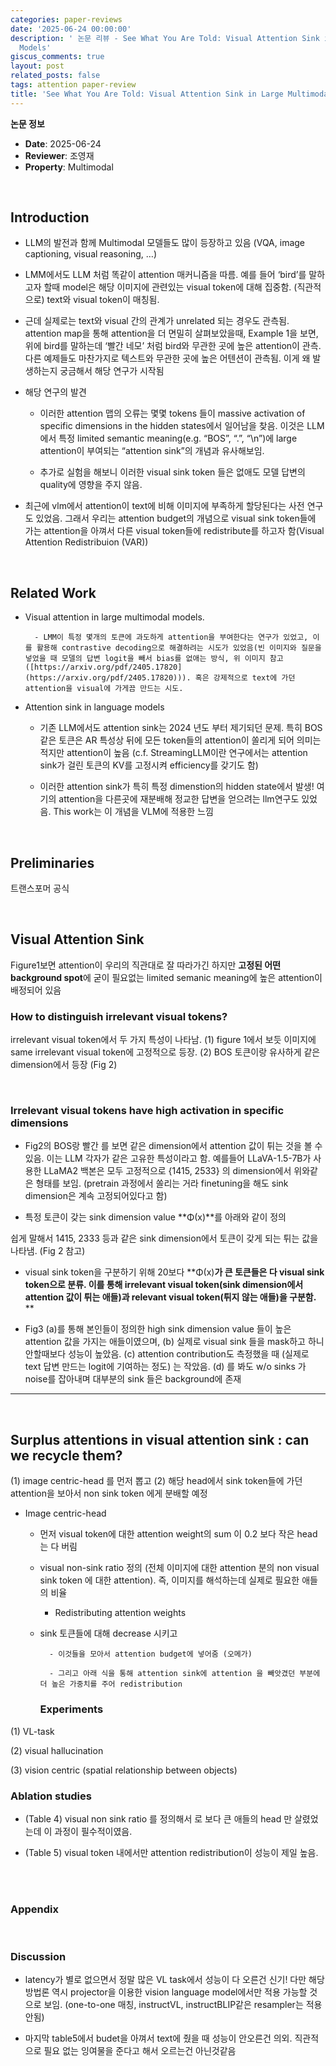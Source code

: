 ```yaml
---
categories: paper-reviews
date: '2025-06-24 00:00:00'
description: ' 논문 리뷰 - See What You Are Told: Visual Attention Sink in Large Multimodal
  Models'
giscus_comments: true
layout: post
related_posts: false
tags: attention paper-review
title: 'See What You Are Told: Visual Attention Sink in Large Multimodal Models'
---
```


**논문 정보**
- **Date**: 2025-06-24
- **Reviewer**: 조영재
- **Property**: Multimodal

<br/>

## Introduction

- LLM의 발전과 함께 Multimodal 모델들도 많이 등장하고 있음 (VQA, image captioning, visual reasoning, …)

- LMM에서도 LLM 처럼 똑같이 attention 매커니즘을 따름.  예를 들어 ‘bird’를 말하고자 할때 model은 해당 이미지에 관련있는 visual token에 대해 집중함. (직관적으로) text와 visual token이 매칭됨.

- 근데 실제로는 text와 visual 간의 관계가 unrelated 되는 경우도 관측됨. attention map을 통해 attention을 더 면밀히 살펴보았을때, Example 1을 보면, 위에 bird를 말하는데 ‘빨간 네모’ 처럼 bird와 무관한 곳에 높은 attention이 관측. 다른 예제들도 마찬가지로 텍스트와 무관한 곳에 높은 어텐션이 관측됨. 이게 왜 발생하는지 궁금해서 해당 연구가 시작됨

-  해당 연구의 발견

	-  이러한 attention 맵의 오류는 몇몇 tokens 들이 massive activation of specific dimensions in the hidden states에서 일어남을 찾음. 이것은 LLM에서 특정 limited semantic meaning(e.g. “BOS”, “.”, “\n”)에 large attention이 부여되는 “attention sink”의 개념과 유사해보임.

	- 추가로 실험을 해보니 이러한 visual sink token 들은 없애도 모델 답변의 quality에 영향을 주지 않음.

- 최근에 vlm에서 attention이 text에 비해 이미지에 부족하게 할당된다는 사전 연구도 있었음. 그래서 우리는 attention budget의 개념으로 visual sink token들에 가는 attention을 아껴서 다른 visual token들에 redistribute를 하고자 함(Visual Attention Redistribuion (VAR))

<br/>

## Related Work

- Visual attention in large multimodal models.

		- LMM이 특정 몇개의 토큰에 과도하게 attention을 부여한다는 연구가 있었고, 이를 활용해 contrastive decoding으로 해결하려는 시도가 있었음(빈 이미지와 질문을 넣었을 때 모델의 답변 logit을 빼서 bias를 없애는 방식, 위 이미지 참고 ([https://arxiv.org/pdf/2405.17820](https://arxiv.org/pdf/2405.17820))). 혹은 강제적으로 text에 가던 attention을 visual에 가게끔 만드는 시도.

-  Attention sink in language models

	-  기존 LLM에서도 attention sink는 2024 년도 부터 제기되던 문제. 특히 BOS 같은 토큰은 AR 특성상 뒤에 모든 token들의 attention이 쏠리게 되어 의미는 적지만 attention이 높음 (c.f. StreamingLLM이란 연구에서는 attention sink가 걸린 토큰의 KV를 고정시켜 efficiency를 갖기도 함)

	- 이러한 attention sink가 특히 특정 dimenstion의 hidden state에서 발생! 여기의 attention을 다른곳에 재분배해 정교한 답변을 얻으려는 llm연구도 있었음. This work는 이 개념을 VLM에 적용한 느낌

	<br/>

## Preliminaries

트랜스포머 공식



<br/>

## Visual Attention Sink

Figure1보면 attention이 우리의 직관대로 잘 따라가긴 하지만 **고정된 어떤 background spot**에 굳이 필요없는 limited semanic meaning에 높은 attention이 배정되어 있음

### How to distinguish irrelevant visual tokens?

irrelevant visual token에서 두 가지 특성이 나타남. (1) figure 1에서 보듯 이미지에 same irrelevant visual token에 고정적으로 등장. (2) BOS 토큰이랑 유사하게 같은 dimension에서 등장 (Fig 2)

<br/>

### Irrelevant visual tokens have high activation in specific dimensions

- Fig2의 BOS랑 빨간<img> 를 보면 같은 dimension에서 attention 값이 튀는 것을 볼 수 있음. 이는 LLM 각자가 같은 고유한 특성이라고 함. 예를들어 LLaVA-1.5-7B가 사용한 LLaMA2 백본은 모두 고정적으로 {1415, 2533} 의 dimension에서 위와같은 형태를 보임.   (pretrain 과정에서 쏠리는 거라 finetuning을 해도 sink dimension은 계속 고정되어있다고 함)

- 특정 토큰이 갖는 sink dimension value **Φ(x)**를 아래와 같이 정의

쉽게 말해서 1415, 2333 등과 같은 sink dimension에서 토큰이 갖게 되는 튀는 값을 나타냄. (Fig 2 참고)

- visual sink token을 구분하기 위해 20보다 **Φ(x)**가 큰 토큰들은 다 visual sink token으로 분류. 이를 통해 irrelevant visual token(sink dimension에서 attention 값이 튀는 애들)과 relevant visual token(튀지 않는 애들)을 구분함.**  **

- Fig3 (a)를 통해 본인들이 정의한 high sink dimension value 들이 높은 attention 값을 가지는 애들이였으며, (b) 실제로 visual sink 들을 mask하고 하니 안할때보다 성능이 높았음. (c) attention contribution도 측정했을 때 (실제로 text 답변 만드는 logit에 기여하는 정도) 는 작았음. (d) 를 봐도 w/o sinks 가 noise를 잡아내며 대부분의 sink 들은 background에 존재

---

<br/>

## Surplus attentions in visual attention sink : can we recycle them?

(1) image centric-head 를 먼저 뽑고 (2) 해당 head에서 sink token들에 가던 attention을 보아서 non sink token 에게 분배할 예정

- Image centric-head

	- 먼저 visual token에 대한 attention weight의 sum 이 0.2 보다 작은 head는 다 버림

	- visual non-sink ratio 정의 (전체 이미지에 대한 attention 분의 non visual sink token 에 대한 attention). 즉, 이미지를 해석하는데 실제로 필요한 애들의 비율

		- Redistributing attention weights

	- sink 토큰들에 대해 decrease 시키고

			- 이것들을 모아서 attention budget에 넣어줌 (오메가)

			- 그리고 아래 식을 통해 attention sink에 attention 을 빼앗겼던 부분에 더 높은 가중치를 주어 redistribution

		### Experiments

(1) VL-task

(2) visual hallucination

(3) vision centric (spatial relationship between objects)

### Ablation studies

- (Table 4) visual non sink ratio 를 정의해서 로 보다 큰 애들의 head 만 살렸었는데 이 과정이 필수적이였음.

- (Table 5) visual token 내에서만 attention redistribution이 성능이 제일 높음.

<br/>

<br/>

### Appendix

<br/>

### Discussion

- latency가 별로 없으면서 정말 많은 VL task에서 성능이 다 오른건 신기! 다만 해당 방법론 역시 projector을 이용한 vision language model에서만 적용 가능할 것으로 보임. (one-to-one 매칭, instructVL, instructBLIP같은 resampler는 적용 안됨)

- 마지막 table5에서 budet을 아껴서 text에 줬을 때 성능이 안오른건 의외. 직관적으로 필요 없는 잉여물을 준다고 해서 오르는건 아닌것같음

<br/>

<br/>